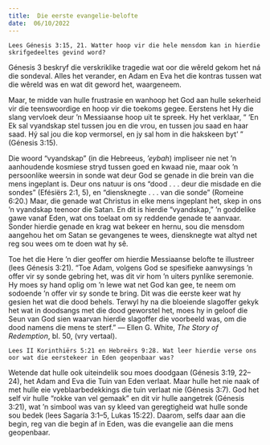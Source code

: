 ```yaml
---
title:  Die eerste evangelie-belofte
date:  06/10/2022
---
```


`Lees Génesis 3:15, 21. Watter hoop vir die hele mensdom kan in hierdie skrifgedeeltes gevind word?`

Génesis 3 beskryf die verskriklike tragedie wat oor die wêreld gekom het ná die sondeval. Alles het verander, en Adam en Eva het die kontras tussen wat die wêreld was en wat dit geword het, waargeneem.

Maar, te midde van hulle frustrasie en wanhoop het God aan hulle sekerheid vir die teenswoordige en hoop vir die toekoms gegee. Eerstens het Hy die slang vervloek deur ’n Messiaanse hoop uit te spreek. Hy het verklaar, “ ‘En Ek sal vyandskap stel tussen jou en die vrou, en tussen jou saad en haar saad. Hý sal jou die kop vermorsel, en jy sal hom in die hakskeen byt’ ” (Génesis 3:15).

Die woord “vyandskap” (in die Hebreeus, _’eybah_) impliseer nie net ’n aanhoudende kosmiese stryd tussen goed en kwaad nie, maar ook ’n persoonlike weersin in sonde wat deur God se genade in die brein van die mens ingeplant is.  Deur ons natuur is ons “dood . . . deur die misdade en die sondes” (Efésiërs 2:1, 5), en “diensknegte . . . van die sonde” (Romeine 6:20.)  Maar, die genade wat Christus in elke mens ingeplant het, skep in ons ’n vyandskap teenoor die Satan. En dit is hierdie “vyandskap,” ’n goddelike gawe vanaf Eden, wat ons toelaat om sy reddende genade te aanvaar. Sonder hierdie genade en krag wat bekeer en hernu, sou die mensdom aangehou het om Satan se gevangenes te wees, diensknegte wat altyd net reg sou wees om te doen wat hy sê.

Toe het die Here ’n dier geoffer om hierdie Messiaanse belofte te illustreer (lees Génesis 3:21). “Toe Adam, volgens God se spesifieke aanwysings ’n offer vir sy sonde gebring het, was dit vir hom ’n uiters pynlike seremonie. Hy moes sy hand oplig om ’n lewe wat net God kan gee, te neem om sodoende ’n offer vir sy sonde te bring. Dit was die eerste keer wat hy gesien het wat die dood behels. Terwyl hy na die bloeiende slagoffer gekyk het wat in doodsangs met die dood geworstel het, moes hy in geloof die Seun van God sien waarvan hierdie slagoffer die voorbeeld was, om die dood namens die mens te sterf.” — Ellen G. White, _The Story of Redemption_, bl. 50, (vry vertaal).

`Lees II Korinthiërs 5:21 en Hebreërs 9:28. Wat leer hierdie verse ons oor wat die eerstekeer in Eden geopenbaar was?`

Wetende dat hulle ook uiteindelik sou moes doodgaan (Génesis 3:19, 22–24), het Adam and Eva die Tuin van Eden verlaat. Maar hulle het nie naak of met hulle eie vyeblaarbedekkings die tuin verlaat nie (Génesis 3:7). God het self vir hulle “rokke van vel gemaak” en dit vir hulle aangetrek (Génesis 3:21), wat ’n simbool was van sy kleed van geregtigheid wat hulle sonde sou bedek (lees Sagaría 3:1–5, Lukas 15:22). Daarom, selfs daar aan die begin, reg van die begin af in Eden, was die evangelie aan die mens geopenbaar.
